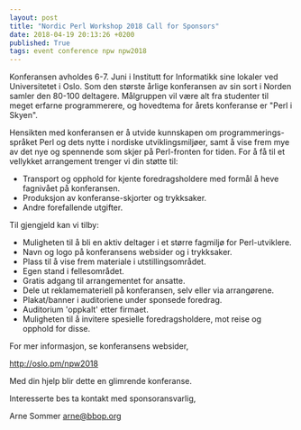 ```yaml
---
layout: post
title: "Nordic Perl Workshop 2018 Call for Sponsors"
date: 2018-04-19 20:13:26 +0200
published: True
tags: event conference npw npw2018
---
```


Konferansen avholdes 6-7. Juni i Institutt for Informatikk sine
lokaler ved Universitetet i Oslo. Som den største årlige konferansen
av sin sort i Norden samler den 80-100 deltagere. Målgruppen vil være
alt fra studenter til meget erfarne programmerere, og hovedtema for
årets konferanse er "Perl i Skyen".

Hensikten med konferansen er å utvide kunnskapen om programmerings-
språket Perl og dets nytte i nordiske utviklingsmiljøer, samt å vise
frem mye av det nye og spennende som skjer på Perl-fronten for tiden.
For å få til et vellykket arrangement trenger vi din støtte til:

* Transport og opphold for kjente foredragsholdere med formål å
  heve fagnivået på konferansen.
* Produksjon av konferanse-skjorter og trykksaker.
* Andre forefallende utgifter.

Til gjengjeld kan vi tilby:

* Muligheten til å bli en aktiv deltager i et større fagmiljø for
  Perl-utviklere.
* Navn og logo på konferansens websider og i trykksaker.
* Plass til å vise frem materiale i utstillingsområdet.
* Egen stand i fellesområdet.
* Gratis adgang til arrangementet for ansatte.
* Dele ut reklamemateriell på konferansen, selv eller via
  arrangørene.
* Plakat/banner i auditoriene under sponsede foredrag.
* Auditorium 'oppkalt' etter firmaet.
* Muligheten til å invitere spesielle foredragsholdere, mot reise
  og opphold for disse.

For mer informasjon, se konferansens websider,

http://oslo.pm/npw2018

Med din hjelp blir dette en glimrende konferanse.

Interesserte bes ta kontakt med sponsoransvarlig,

Arne Sommer <arne@bbop.org>
